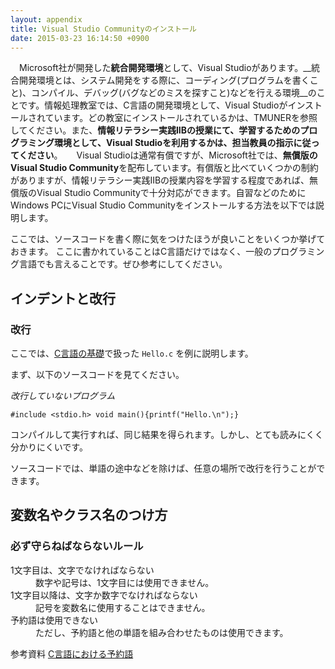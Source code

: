 ```yaml
---
layout: appendix
title: Visual Studio Communityのインストール
date: 2015-03-23 16:14:50 +0900
---
```


  　Microsoft社が開発した**統合開発環境**として、Visual Studioがあります。__統合開発環境とは、システム開発をする際に、コーディング(プログラムを書くこと)、コンパイル、デバッグ(バグなどのミスを探すこと)などを行える環境__のことです。情報処理教室では、C言語の開発環境として、Visual Studioがインストールされています。どの教室にインストールされているかは、TMUNERを参照してください。また、__情報リテラシー実践IIBの授業にて、学習するためのプログラミング環境として、Visual Studioを利用するかは、担当教員の指示に従ってください__。
 　 Visual Studioは通常有償ですが、Microsoft社では、**無償版のVisual Studio Community**を配布しています。有償版と比べていくつかの制約がありますが、情報リテラシー実践IIBの授業内容を学習する程度であれば、無償版のVisual Studio Communityで十分対応ができます。自習などのためにWindows PCにVisual Studio Communityをインストールする方法を以下では説明します。

ここでは、ソースコードを書く際に気をつけたほうが良いことをいくつか挙げておきます。
ここに書かれていることはC言語だけではなく、一般のプログラミング言語でも言えることです。ぜひ参考にしてください。


インデントと改行
----------------

### 改行

ここでは、[C言語の基礎](../basic/01/)で扱った `Hello.c` を例に説明します。

まず、以下のソースコードを見てください。

*改行していないプログラム*


    #include <stdio.h> void main(){printf("Hello.\n");}

コンパイルして実行すれば、同じ結果を得られます。しかし、とても読みにくく分かりにくいです。

ソースコードでは、単語の途中などを除けば、任意の場所で改行を行うことができます。


変数名やクラス名のつけ方
------------------------

### 必ず守らねばならないルール

<dl>
<dt>1文字目は、文字でなければならない</t>
<dd>数字や記号は、1文字目には使用できません。</dd>
<dt>1文字目以降は、文字か数字でなければならない</dt>
<dd>記号を変数名に使用することはできません。</dd>
<dt>予約語は使用できない</dt>
<dd>ただし、予約語と他の単語を組み合わせたものは使用できます。</dd>

<span class="label label-info">参考資料</span> [C言語における予約語](./keyword.html)

